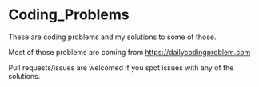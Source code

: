 # Coding_Problems
These are coding problems and my solutions to some of those.

Most of those problems are coming from https://dailycodingproblem.com

Pull requests/issues are welcomed if you spot issues with any of the solutions.
